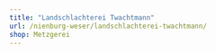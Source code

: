 ```yaml
---
title: "Landschlachterei Twachtmann"
url: /nienburg-weser/landschlachterei-twachtmann/
shop: Metzgerei
---
```

